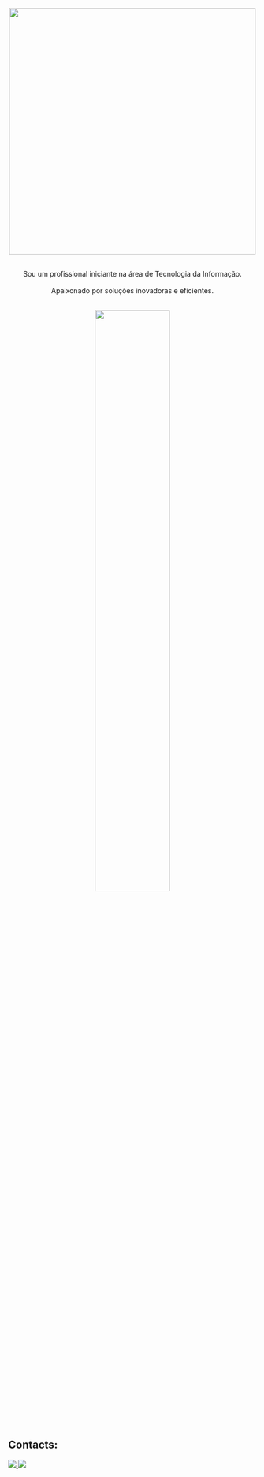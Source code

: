 <div align="center">
<img src="https://github.com/GustavoPires6/GustavoPires6/assets/148592579/0d96fa34-cf63-435c-9488-8b3bed5e12ac" width="500px" />
</div>&nbsp;

<p align="center"> Sou um profissional iniciante na área de Tecnologia da Informação. <br><br> Apaixonado por soluções inovadoras e eficientes.</p>&nbsp;

<div  align="center" style="margin-bottom:100px">
<img width=55% align="center"  src="https://github-readme-streak-stats.herokuapp.com?user=GustavoPires6&theme=radical&mode=weekly" />

 
 </div>
 
 &nbsp;
 &nbsp;

## Contacts:

<div> 
<a href="https://www.instagram.com/_gustavopires_" target="_blank"><img src="https://img.shields.io/badge/-Instagram-%23E4405F?style=for-the-badge&logo=instagram&logoColor=white">
</a>
<a href = "mailto:contato.gustavothadeupires@gmail.com"> <img src="https://img.shields.io/badge/-Gmail-%23333?style=for-the-badge&logo=gmail&logoColor=white" target="_blank"></a>
